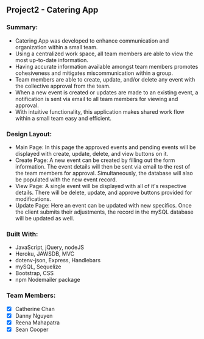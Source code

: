 ## Project2 - Catering App

### Summary:
* Catering App was developed to enhance communication and organization within a small team.
* Using a centralized work space, all team members are able to view the most up-to-date information.
* Having accurate information available amongst team members promotes cohesiveness and mitigates miscommunication within a group.
* Team members are able to create, update, and/or delete any event with the collective approval from the team.
* When a new event is created or updates are made to an existing event, a notification is sent via email to all team members for viewing and approval.
* With intuitive functionality, this application makes shared work flow within a small team easy and efficient.

### Design Layout:
* Main Page: In this page the approved events and pending events will be displayed with create, update, delete, and view buttons on it.
* Create Page: A new event can be created by filling out the form information. The event details will then be sent via email to the rest of the team members for approval. Simultaneously, the database will also be populated with the new event record.
* View Page: A single event will be displayed with all of it's respective details. There will be delete, update, and approve buttons provided for modifications.
* Update Page: Here an event can be updated with new specifics. Once the client submits their adjustments, the record in the mySQL database will be updated as well.

### Built With:
* JavaScript, jQuery, nodeJS
* Heroku, JAWSDB, MVC
* dotenv-json, Express, Handlebars
* mySQL, Sequelize
* Bootstrap, CSS
* npm Nodemailer package

### Team Members:
- [x] Catherine Chan
- [x] Danny Nguyen
- [x] Reena Mahapatra
- [x] Sean Cooper